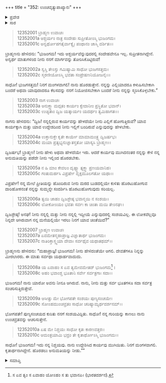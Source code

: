 +++
title = "352: ಉಂಚವೃತ್ಯುಪಾಖ್ಯಾನಃ"
+++

<details><summary>ಪ್ರವೇಶ</summary>


।।   ಓಂ ಓಂ ನಮೋ ನಾರಾಯಣಾಯ।।   ಶ್ರೀ ವೇದವ್ಯಾಸಾಯ ನಮಃ ।।

ಶ್ರೀ ಕೃಷ್ಣದ್ವೈಪಾಯನ ವೇದವ್ಯಾಸ ವಿರಚಿತ  

**ಶ್ರೀ ಮಹಾಭಾರತ**

**ಶಾಂತಿ ಪರ್ವ**

**ಮೋಕ್ಷಧರ್ಮ ಪರ್ವ**

**ಅಧ್ಯಾಯ 352**


</details>

<details><summary>ಸಾರ</summary>

ಬ್ರಾಹ್ಮಣನು ನಾಗರಾಜನೊಂದಿಗೆ ಮಾತನಾಡಿ ಉಂಛವೃತ್ತಿಯ ವ್ರತವನ್ನು ಕೈಗೊಳ್ಳಲು ನಿಶ್ಚಯಿಸಿ ತನ್ನ ಮನೆಗೆ ತೆರಳಲು ನಾಗರಾಜನ ಅಪ್ಪಣೆಯನ್ನು ಕೇಳಿದುದು (1-10).


</details>



> 12352001 ಬ್ರಾಹ್ಮಣ ಉವಾಚ।   
12352001a ಆಶ್ಚರ್ಯಂ ನಾತ್ರ ಸಂದೇಹಃ ಸುಪ್ರೀತೋಽಸ್ಮಿ ಭುಜಂಗಮ।  
12352001c ಅನ್ವರ್ಥೋಪಗತೈರ್ವಾಕ್ಯೈಃ ಪಂಥಾನಂ ಚಾಸ್ಮಿ ದರ್ಶಿತಃ।।

ಬ್ರಾಹ್ಮಣನು ಹೇಳಿದನು: “ಭುಜಂಗಮ! ಇದು ಆಶ್ಚರ್ಯವೆನ್ನುವುದರಲ್ಲಿ ಸಂದೇಹವೇನೂ ಇಲ್ಲ. ಸುಪ್ರೀತನಾಗಿದ್ದೇನೆ. ಅನ್ವರ್ಥ ಮಾತುಗಳಿಂದ ನೀನು ನನಗೆ ಮಾರ್ಗವನ್ನು ತೋರಿಸಿಕೊಟ್ಟಿರುವೆ!

> 12352002a ಸ್ವಸ್ತಿ ತೇಽಸ್ತು ಗಮಿಷ್ಯಾಮಿ ಸಾಧೋ ಭುಜಗಸತ್ತಮ।  
12352002c ಸ್ಮರಣೀಯೋಽಸ್ಮಿ ಭವತಾ ಸಂಪ್ರೇಷಣನಿಯೋಜನೈಃ।।

ಸಾಧೋ! ಭುಜಗಸತ್ತಮ! ನಿನಗೆ ಮಂಗಳವಾಗಲಿ! ನಾನು ಹೊರಡುತ್ತೇನೆ. ನನ್ನನ್ನು ಎಲ್ಲಿಯಾದರೂ ಕಳುಹಿಸಬೇಕಾಗಿ ಬಂದರೆ ಅಥವಾ ಯಾವುದಾದರೂ ಕೆಲಸವನ್ನು ನನಗೆ ನಿಯೋಜಿಸಬೇಕಾಗಿ ಬಂದರೆ ನೀನು ನನ್ನನ್ನು ಸ್ಮರಿಸಿಕೊಳ್ಳಬೇಕು.”

> 12352003 ನಾಗ ಉವಾಚ।   
12352003a ಅನುಕ್ತ್ವಾ ಮದ್ಗತಂ ಕಾರ್ಯಂ ಕ್ವೇದಾನೀಂ ಪ್ರಸ್ಥಿತೋ ಭವಾನ್।  
12352003c ಉಚ್ಯತಾಂ ದ್ವಿಜ ಯತ್ಕಾರ್ಯಂ ಯದರ್ಥಂ ತ್ವಮಿಹಾಗತಃ।।

ನಾಗನು ಹೇಳಿದನು: “ದ್ವಿಜ! ನನ್ನಲ್ಲಿರುವ ಕಾರ್ಯವನ್ನು ಹೇಳದೆಯೇ ನೀನು ಎಲ್ಲಿಗೆ ಹೋಗುತ್ತಿರುವೆ? ಯಾವ ಕಾರ್ಯಕ್ಕಾಗಿ ಮತ್ತು ಯಾವ ಉದ್ದೇಶದಿಂದ ನೀನು ಇಲ್ಲಿಗೆ ಬಂದಿರುವೆ ಎನ್ನುವುದನ್ನು ಹೇಳಬೇಕು.

> 12352004a ಉಕ್ತಾನುಕ್ತೇ ಕೃತೇ ಕಾರ್ಯೇ ಮಾಮಾಮಂತ್ರ್ಯ ದ್ವಿಜರ್ಷಭ।  
12352004c ಮಯಾ ಪ್ರತ್ಯಭ್ಯನುಜ್ಞಾತಸ್ತತೋ ಯಾಸ್ಯಸಿ ಬ್ರಾಹ್ಮಣ।।

ದ್ವಿಜರ್ಷಭ! ಬ್ರಾಹ್ಮಣ! ನೀನು ಹೇಳು ಅಥವಾ ಹೇಳದೆಯೇ ಇರು. ಆದರೆ ಕಾರ್ಯವು ಮುಗಿದನಂತರ ನನ್ನನ್ನು ಕೇಳಿ ನನ್ನ ಅನುಮತಿಯನ್ನು ಪಡೆದೇ ನೀನು ಇಲ್ಲಿಂದ ಹೊರಡಬೇಕು.

> 12352005a ನ ಹಿ ಮಾಂ ಕೇವಲಂ ದೃಷ್ಟ್ವಾ ತ್ಯಕ್ತ್ವಾ ಪ್ರಣಯವಾನಿಹ।  
12352005c ಗಂತುಮರ್ಹಸಿ ವಿಪ್ರರ್ಷೇ ವೃಕ್ಷಮೂಲಗತೋ ಯಥಾ।।

ವಿಪ್ರರ್ಷೇ! ನನ್ನ ಮೇಲೆ ಪ್ರೀತಿಯನ್ನು ಹೊಂದಿರುವ ನೀನು ಮರದ ಬುಡದಲ್ಲಿಯೇ ಕುಳಿತು ಹೊರಟುಹೋಗುವ ದಾರಿಹೋಕನಂತೆ ನನ್ನನ್ನು ಸುಮ್ಮನ್ನೇ ಸಂದರ್ಶಿಸಿ ಹೊರಟುಹೋಗುವುದು ಸರಿಯಲ್ಲ.

> 12352006a ತ್ವಯಿ ಚಾಹಂ ದ್ವಿಜಶ್ರೇಷ್ಠ ಭವಾನ್ಮಯಿ ನ ಸಂಶಯಃ।  
12352006c ಲೋಕೋಽಯಂ ಭವತಃ ಸರ್ವಃ ಕಾ ಚಿಂತಾ ಮಯಿ ತೇಽನಘ।।

ದ್ವಿಜಶ್ರೇಷ್ಠ! ಅನಘ! ನೀನು ನನ್ನಲ್ಲಿ ಮತ್ತು ನೀನು ನನ್ನಲ್ಲಿ ಇದ್ದೀಯೆ ಎನ್ನುವುದರಲ್ಲಿ ಸಂಶಯವಿಲ್ಲ. ಈ ಲೋಕವೆಲ್ಲವೂ ನಿನ್ನದೇ ಆಗಿರುವಾಗ ನನ್ನ ಮನೆಯಲ್ಲಿಯೇ ಇರಲು ನಿನಗೆ ಯಾವ ಚಿಂತೆಯಿದೆ?”

> 12352007 ಬ್ರಾಹ್ಮಣ ಉವಾಚ।   
12352007a ಏವಮೇತನ್ಮಹಾಪ್ರಾಜ್ಞ ವಿಜ್ಞಾತಾರ್ಥ ಭುಜಂಗಮ।  
12352007c ನಾತಿರಿಕ್ತಾಸ್ತ್ವಯಾ ದೇವಾಃ ಸರ್ವಥೈವ ಯಥಾತಥಮ್।।

ಬ್ರಾಹ್ಮಣನು ಹೇಳಿದನು: “ಮಹಾಪ್ರಾಜ್ಞ! ಭುಜಂಗಮ! ನೀನು ಹೇಳಿದಂತೆಯೇ ಆಗಲಿ. ದೇವತೆಗಳೂ ನಿನ್ನನ್ನು ಮೀರಲಾರರು. ಈ ಮಾತು ಸರ್ವಥಾ ಯಥಾರ್ಹವಾದುದು.

> 12352008a ಯ ಏವಾಹಂ ಸ ಏವ ತ್ವಮೇವಮೇತದ್ ಭುಜಂಗಮ[^1]।  
12352008c ಅಹಂ ಭವಾಂಶ್ಚ ಭೂತಾನಿ ಸರ್ವೇ ಸರ್ವತ್ರಗಾಃ ಸದಾ।।

ಭುಜಂಗಮ! ನಾನು ಯಾರೋ ಅವನು ನೀನೂ ಆಗಿರುವೆ. ನಾನು, ನೀನು ಮತ್ತು ಸರ್ವ ಭೂತಗಳೂ ಸದಾ ಸರ್ವತ್ರ ಸಂಚರಿಸುತ್ತಿರುತ್ತೇವೆ.

> 12352009a ಆಸೀತ್ತು ಮೇ ಭೋಗಪತೇ ಸಂಶಯಃ ಪುಣ್ಯಸಂಚಯೇ।  
12352009c ಸೋಽಹಮುಂಚವ್ರತಂ ಸಾಧೋ ಚರಿಷ್ಯಾಮ್ಯರ್ಥದರ್ಶನಮ್।।

ಭೋಗಪತೇ! ಪುಣ್ಯಸಂಚಯದ ಕುರಿತು ನನಗೆ ಸಂಶಯವಿದ್ದಿತು. ಸಾಧೋ! ನನ್ನ ಗುರಿಯನ್ನು ಕಾಣಲು ನಾನು ಉಂಚವ್ರತವನ್ನು ಆಚರಿಸುತ್ತೇನೆ.

> 12352010a ಏಷ ಮೇ ನಿಶ್ಚಯಃ ಸಾಧೋ ಕೃತಃ ಕಾರಣವತ್ತರಃ।  
12352010c ಆಮಂತ್ರಯಾಮಿ ಭದ್ರಂ ತೇ ಕೃತಾರ್ಥೋಽಸ್ಮಿ ಭುಜಂಗಮ।।

ಸಾಧೋ! ಭುಜಂಗಮ! ಇದು ನನ್ನ ನಿಶ್ಚಯವು. ನಾನು ಉದ್ದೇಶಿಸಿದ ಕಾರ್ಯವು ಮುಗಿಯಿತು. ನಿನಗೆ ಮಂಗಳವಾಗಲಿ. ಕೃತಾರ್ಥನಾಗಿದ್ದೇನೆ. ಹೊರಡಲು ಅನುಮತಿಯನ್ನು ನೀಡು.””

<details><summary>ಸಮಾಪ್ತಿ</summary>
ಇತಿ ಶ್ರೀಮಹಾಭಾರತೇ ಶಾಂತಿ ಪರ್ವಣಿ ಮೋಕ್ಷಧರ್ಮ ಪರ್ವಣಿ ಉಂಚವೃತ್ಯುಪಾಖ್ಯಾನೇ ದ್ವಿಪಂಚಾಶದಧಿಕತ್ರಿಶತತಮೋಽಧ್ಯಾಯಃ।।  
ಇದು ಶ್ರೀಮಹಾಭಾರತದಲ್ಲಿ ಶಾಂತಿ ಪರ್ವದಲ್ಲಿ ಮೋಕ್ಷಧರ್ಮ ಪರ್ವದಲ್ಲಿ ಉಂಚವೃತ್ಯುಪಾಖ್ಯಾನ ಎನ್ನುವ ಮುನ್ನೂರಾಐವತ್ತೆರಡನೇ ಅಧ್ಯಾಯವು.


</details>

[^1]: ಸ ಏವ ತ್ವಂ ಸ ಏವಾಹಂ ಯೋಽಹಂ ಸ ತು ಭವಾನಪಿ।   (ಭಾರತದರ್ಶನ).
